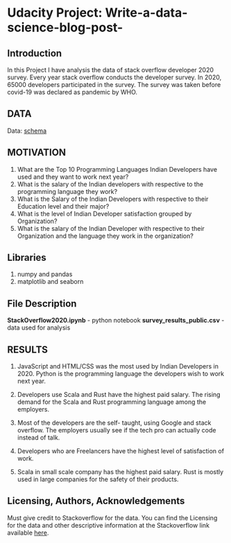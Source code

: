 # Udacity Project: Write-a-data-science-blog-post-
## Introduction
In this Project I have analysis the data of stack overflow developer 2020 survey.
Every year stack overflow conducts the developer survey. In 2020, 65000 developers 
participated in the survey. The survey was taken before covid-19 was declared as
pandemic by WHO.

## DATA
Data: [schema](https://insights.stackoverflow.com/survey)

## MOTIVATION
1. What are the Top 10 Programming Languages Indian Developers have used and they want to work next year?
2. What is the salary of the Indian developers with respective to the programming language they work?
3. What is the Salary of the Indian Developers with respective to their Education level and their major?
4. What is the level of Indian Developer satisfaction grouped by Organization?
5. What is the salary of the Indian Developer with respective to their Organization and the language they work in the organization?

## Libraries
1. numpy and pandas
2. matplotlib and seaborn 

## File Description
**StackOverflow2020.ipynb** - python notebook
**survey_results_public.csv** - data used for analysis

## RESULTS
1. JavaScript and HTML/CSS was the most used by Indian Developers in 2020. Python is the programming language the developers wish to work next year.

2. Developers use Scala and Rust have the highest paid salary. The rising demand for the Scala and Rust programming language among the employers. 

3. Most of the developers are the self- taught, using Google and stack overflow. The employers usually see if the tech pro can actually code instead of talk. 

4. Developers who are Freelancers have the highest level of satisfaction of work.

5. Scala in small scale company has the highest paid salary. Rust is mostly used in large companies for the safety of their products.

## Licensing, Authors, Acknowledgements
Must give credit to Stackoverflow for the data. You can find the Licensing for the data and other descriptive
information at the Stackoverflow link available [here](https://insights.stackoverflow.com/survey).
